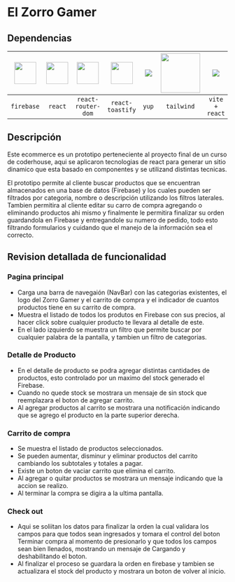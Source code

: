 # El Zorro Gamer

## Dependencias
| <img src="https://brandeps.com/logo-download/F/Firebase-logo-vector-02.svg" width="50"> | <img src="https://w7.pngwing.com/pngs/79/518/png-transparent-js-react-js-logo-react-react-native-logos-icon.png" width="50"> | <img src="https://static-00.iconduck.com/assets.00/react-router-icon-2048x1116-jfeevj0l.png" width="50"> |<img src="https://avatars.githubusercontent.com/u/6078720?s=200&v=4" width="50"> |<img src="https://avatars.githubusercontent.com/u/6078720?s=200&v=4" width=""> |<img src="https://w7.pngwing.com/pngs/293/485/png-transparent-tailwind-css-hd-logo.png" width="90"> |<img src="https://media2.dev.to/dynamic/image/width=1000,height=420,fit=cover,gravity=auto,format=auto/https%3A%2F%2Fdev-to-uploads.s3.amazonaws.com%2Fuploads%2Farticles%2Fsr0hy4omyh9hbyc9r1mh.png" width=""> |
|:-----------:|:--------:|:-------:|:-------:|:-------:|:-------:|:-------:|
| `firebase`| `react`   | `react-router-dom`    |`react-toastify`    |`yup`    |`tailwind`    |`vite + react`    |


## Descripción

Este ecommerce es un prototipo perteneciente al proyecto final de un curso de coderhouse, aqui se aplicaron tecnologias de react para generar un sitio dinamico que esta basado en componentes y se utilizand distintas tecnicas.

El prototipo permite al cliente buscar productos que se encuentran almacenados en una base de datos (Firebase) y los cuales pueden ser filtrados por categoria, nombre o descripción utilizando los filtros laterales. Tambien permitira al cliente editar su carro de compra agregando o eliminando productos ahi mismo y finalmente le permitira finalizar su orden guardandola en Firebase y entregandole su numero de pedido, todo esto filtrando formularios y cuidando que el manejo de la información sea el correcto.

## Revision detallada de funcionalidad

### Pagina principal

- Carga una barra de navegaión (NavBar) con las categorias existentes, el logo del Zorro Gamer y el carrito de compra y el indicador de cuantos productos tiene en su carrito de compra.
- Muestra el listado de todos los produtos en Firebase con sus precios, al hacer click sobre cualquier producto te llevara al detalle de este.
- En el lado izquierdo se muestra un filtro que permite buscar por cualquier palabra de la pantalla, y tambien un filtro de categorias.

### Detalle de Producto

- En el detalle de producto se podra agregar distintas cantidades de productos, esto controlado por un maximo del stock generado el Firebase.
- Cuando no quede stock se mostrara un mensaje de sin stock que reemplazara el boton de agregar carrito.
- Al agregar productos al carrito se mostrara una notificación indicando que se agrego el producto en la parte superior derecha.

### Carrito de compra

- Se muestra el listado de productos seleccionados.
- Se pueden aumentar, disminur y eliminar productos del carrito cambiando los subtotales y totales a pagar.
- Existe un boton de vaciar carrito que elimina el carrito.
- Al agregar o quitar productos se mostrara un mensaje indicando que la accion se realizo.
- Al terminar la compra se digira a la ultima pantalla.

### Check out

- Aqui se soliitan los datos para finalizar la orden la cual  validara los campos para que todos sean ingresados y tomara el control del boton Terminar compra al momento de presionarlo y que todos los campos sean bien llenados, mostrando un mensaje de Cargando y deshabilitando el boton.
- Al finalizar el proceso se guardara la orden en firebase y tambien se actualizara el stock del producto y mostrara un boton de volver al inicio.



